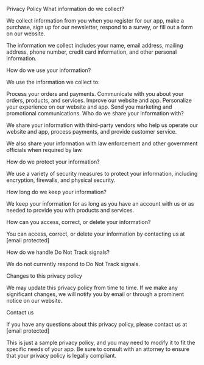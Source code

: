 Privacy Policy
What information do we collect?

We collect information from you when you register for our app, make a purchase, sign up for our newsletter, respond to a survey, or fill out a form on our website.

The information we collect includes your name, email address, mailing address, phone number, credit card information, and other personal information.

How do we use your information?

We use the information we collect to:

Process your orders and payments.
Communicate with you about your orders, products, and services.
Improve our website and app.
Personalize your experience on our website and app.
Send you marketing and promotional communications.
Who do we share your information with?

We share your information with third-party vendors who help us operate our website and app, process payments, and provide customer service.

We also share your information with law enforcement and other government officials when required by law.

How do we protect your information?

We use a variety of security measures to protect your information, including encryption, firewalls, and physical security.

How long do we keep your information?

We keep your information for as long as you have an account with us or as needed to provide you with products and services.

How can you access, correct, or delete your information?

You can access, correct, or delete your information by contacting us at [email protected]

How do we handle Do Not Track signals?

We do not currently respond to Do Not Track signals.

Changes to this privacy policy

We may update this privacy policy from time to time. If we make any significant changes, we will notify you by email or through a prominent notice on our website.

Contact us

If you have any questions about this privacy policy, please contact us at [email protected]

This is just a sample privacy policy, and you may need to modify it to fit the specific needs of your app. Be sure to consult with an attorney to ensure that your privacy policy is legally compliant.
